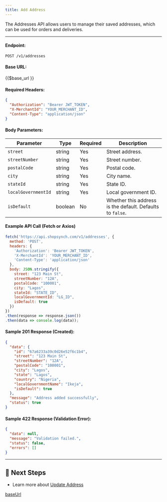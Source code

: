 ```yaml
---
title: Add Address
---
```


The Addresses API allows users to manage their saved addresses, which can be used for orders and deliveries.

---

#### **Endpoint:**
`POST /v1/addresses` 

#### **Base URL:**
{{$base_url }}

#### **Required Headers:**
```json
{
  "Authorization": "Bearer JWT_TOKEN",
  "X-MerchantId": "YOUR_MERCHANT_ID",
  "Content-Type": "application/json"
}
```

#### **Body Parameters:**
| Parameter            | Type    | Required | Description |
|----------------------|---------|----------|-------------|
| `street`            | string  | Yes      | Street address. |
| `streetNumber`      | string  | Yes      | Street number. |
| `postalCode`        | string  | Yes      | Postal code. |
| `city`              | string  | Yes      | City name. |
| `stateId`           | string  | Yes      | State ID. |
| `localGovernmentId` | string  | Yes      | Local government ID. |
| `isDefault`         | boolean | No       | Whether this address is the default. Defaults to `false`. |

#### **Example API Call (Fetch or Axios)**
```javascript
fetch('https://api.shopsynch.com/v1/addresses', {
  method: 'POST',
  headers: {
    'Authorization': 'Bearer JWT_TOKEN',
    'X-MerchantId': 'YOUR_MERCHANT_ID',
    'Content-Type': 'application/json'
  },
  body: JSON.stringify({
    street: "123 Main St",
    streetNumber: "12A",
    postalCode: "100001",
    city: "Lagos",
    stateId: "STATE_ID",
    localGovernmentId: "LG_ID",
    isDefault: true
  })
})
.then(response => response.json())
.then(data => console.log(data));
```

#### **Sample 201 Response (Created):**
```json
{
  "data": {
    "id": "67a6233a39c0d26e52f6c1b4",
    "street": "123 Main St",
    "streetNumber": "12A",
    "postalCode": "100001",
    "city": "Lagos",
    "state": "Lagos",
    "country": "Nigeria",
    "localGovernmentName": "Ikeja",
    "isDefault": true
  },
  "message": "Address added successfully",
  "status": true
}
```

#### **Sample 422 Response (Validation Error):**
```json
{
  "data": null,
  "message": "Validation failed.",
  "status": false,
  "errors": []
}
```

---

## 🔗 Next Steps
- Learn more about [Update Address](update-address.md)
<!-- - Explore additional [API Endpoints](../../api-endpoints/README.md) -->
[baseUrl](https://api.shopsynch.com/)